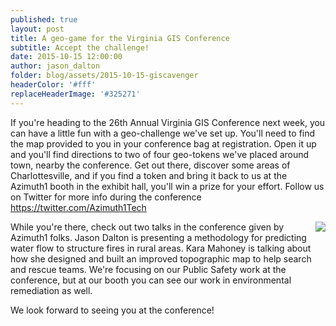 ```yaml
---
published: true
layout: post
title: A geo-game for the Virginia GIS Conference 
subtitle: Accept the challenge!
date: 2015-10-15 12:00:00
author: jason_dalton
folder: blog/assets/2015-10-15-giscavenger
headerColor: '#fff'
replaceHeaderImage: '#325271'
---
```



If you're heading to the 26th Annual Virginia GIS Conference next week, you can have a little fun with a geo-challenge we've set up.  You'll need to find the <!--more--> map provided to you in your conference bag at registration.  Open it up and you'll find directions to two of four geo-tokens we've placed around town, nearby the conference.  Get out there, discover some areas of Charlottesville, and if you find a token and bring it back to us at the Azimuth1 booth in the exhibit hall, you'll win a prize for your effort.  Follow us on Twitter for more info during the conference https://twitter.com/Azimuth1Tech

<img style="float: right" src="{{site.baseurl}}/{{page.folder}}/geotokens.jpg">

While you're there, check out two talks in the conference given by Azimuth1 folks.  Jason Dalton is presenting a methodology for predicting water flow to structure fires in rural areas.  Kara Mahoney is talking about how she designed and built an improved topographic map to help search and rescue teams.  We're focusing on our Public Safety work at the conference, but at our booth you can see our work in environmental remediation as well. 

We look forward to seeing you at the conference!